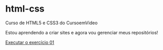 # html-css
 Curso de HTML5 e CSS3 do CursoemVideo

Estou aprendendo a criar sites e agora vou gerenciar meus repositórios!

<a href="https://eduardodeoliveiraa.github.io/html-css/exercicios/ex026/mq005/">Executar o exercício 01</a>